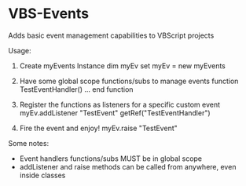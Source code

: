 # VBS-Events
Adds basic event management capabilities to VBScript projects

Usage:

1. Create myEvents Instance
    dim myEv
    set myEv = new myEvents

2. Have some global scope functions/subs to manage events
    function TestEventHandler()
     ...
    end function

3. Register the functions as listeners for a specific custom event
    myEv.addListener "TestEvent" getRef("TestEventHandler")

4. Fire the event and enjoy!
   myEv.raise "TestEvent"

Some notes:
- Event handlers functions/subs MUST be in global scope
- addListener and raise methods can be called from anywhere, even inside classes
